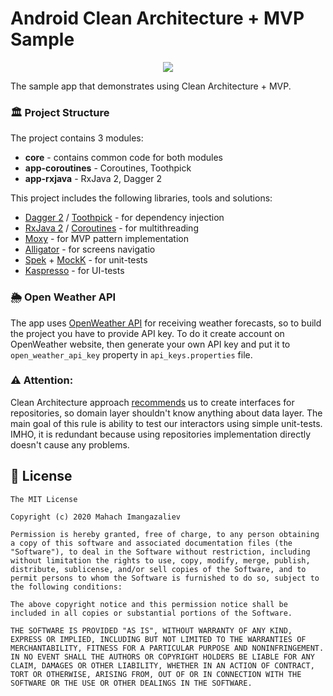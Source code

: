 # Android Clean Architecture + MVP Sample
<p align="center">
<img src="https://raw.githubusercontent.com/ImangazalievM/UTair-MVP-Sample/master/assets/splash.png" />
</p>

The sample app that demonstrates using Clean Architecture + MVP.

### 🏛 Project Structure

The project contains 3 modules:
- **core** - contains common code for both modules
- **app-coroutines** - Coroutines, Toothpick
- **app-rxjava** - RxJava 2, Dagger 2

This project includes the following libraries, tools and solutions:

- [Dagger 2](https://github.com/google/dagger) / [Toothpick](https://github.com/stephanenicolas/toothpick) - for dependency injection
- [RxJava 2](https://github.com/ReactiveX/RxJava) / [Coroutines](https://kotlinlang.org/docs/reference/coroutines-overview.html) - for multithreading
- [Moxy](https://github.com/Arello-Mobile/Moxy) - for MVP pattern implementation
- [Alligator](https://github.com/aartikov/Alligator) - for screens navigatio
- [Spek](https://github.com/spekframework/spek) + [MockK](https://github.com/mockk/mockk) - for unit-tests
- [Kaspresso](https://github.com/KasperskyLab/Kaspresso) - for UI-tests

### 🌦 Open Weather API

The app uses [OpenWeather API](https://openweathermap.org/api) for receiving weather forecasts, 
so to build the project you have to provide API key. To do it create account on OpenWeather website,
 then generate your own API key and put it to `open_weather_api_key` property in `api_keys.properties` file.


### ⚠ Attention:
Clean Architecture approach [recommends](https://github.com/ImangazalievM/CleanArchitectureManifest#repository) us to create interfaces for repositories, so domain layer shouldn't know anything about data layer. The main goal of this rule is ability to test our interactors using simple unit-tests. IMHO, it is redundant because using repositories implementation directly doesn't cause any problems.

## 🤝 License
```
The MIT License

Copyright (c) 2020 Mahach Imangazaliev

Permission is hereby granted, free of charge, to any person obtaining a copy of this software and associated documentation files (the "Software"), to deal in the Software without restriction, including without limitation the rights to use, copy, modify, merge, publish, distribute, sublicense, and/or sell copies of the Software, and to permit persons to whom the Software is furnished to do so, subject to the following conditions:

The above copyright notice and this permission notice shall be included in all copies or substantial portions of the Software.

THE SOFTWARE IS PROVIDED "AS IS", WITHOUT WARRANTY OF ANY KIND, EXPRESS OR IMPLIED, INCLUDING BUT NOT LIMITED TO THE WARRANTIES OF MERCHANTABILITY, FITNESS FOR A PARTICULAR PURPOSE AND NONINFRINGEMENT. IN NO EVENT SHALL THE AUTHORS OR COPYRIGHT HOLDERS BE LIABLE FOR ANY CLAIM, DAMAGES OR OTHER LIABILITY, WHETHER IN AN ACTION OF CONTRACT, TORT OR OTHERWISE, ARISING FROM, OUT OF OR IN CONNECTION WITH THE SOFTWARE OR THE USE OR OTHER DEALINGS IN THE SOFTWARE.
```